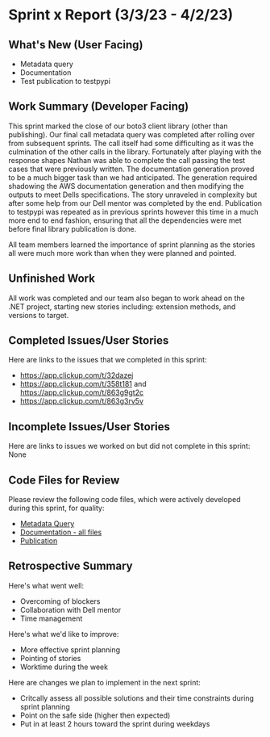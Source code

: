 # Sprint x Report (3/3/23 - 4/2/23)

## What's New (User Facing)
 * Metadata query
 * Documentation
 * Test publication to testpypi

## Work Summary (Developer Facing)
This sprint marked the close of our boto3 client library (other than publishing). Our final call metadata query was completed after rolling over from subsequent sprints. The call itself had some difficulting as it was the culmination of the other calls in the library. Fortunately after playing with the response shapes Nathan was able to complete the call passing the test cases that were previously written. The documentation generation proved to be a much bigger task than we had anticipated. The generation required shadowing the AWS documentation generation and then modifying the outputs to meet Dells specifications. The story unraveled in complexity but after some help from our Dell mentor was completed by the end. Publication to testpypi was repeated as in previous sprints however this time in a much more end to end fashion, ensuring that all the dependencies were met before final library publication is done.

All team members learned the importance of sprint planning as the stories all were much more work than when they were planned and pointed. 

## Unfinished Work
All work was completed and our team also began to work ahead on the .NET project, starting new stories including: extension methods, and versions to target. 

## Completed Issues/User Stories
Here are links to the issues that we completed in this sprint:

 * https://app.clickup.com/t/32dazej
 * https://app.clickup.com/t/358t181 and https://app.clickup.com/t/863g9gt2c
 * https://app.clickup.com/t/863g3rv5v
 
 ## Incomplete Issues/User Stories
 Here are links to issues we worked on but did not complete in this sprint: None

## Code Files for Review
Please review the following code files, which were actively developed during this sprint, for quality:
 * [Metadata Query](https://github.com/EMCECS/objectscale-s3-client-python/blob/main/src/main/python/service-2.sdk-extras.json#L28)
 * [Documentation - all files](https://github.com/EMCECS/objectscale-s3-client-python/tree/main/docs)
 * [Publication](https://test.pypi.org/project/obs-s3-client/)
 
## Retrospective Summary
Here's what went well:
  * Overcoming of blockers
  * Collaboration with Dell mentor
  * Time management
 
Here's what we'd like to improve:
   * More effective sprint planning
   * Pointing of stories
   * Worktime during the week
  
Here are changes we plan to implement in the next sprint:
   * Critcally assess all possible solutions and their time constraints during sprint planning
   * Point on the safe side (higher then expected)
   * Put in at least 2 hours toward the sprint during weekdays
